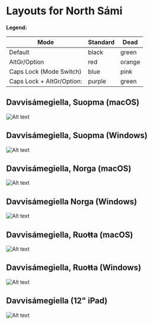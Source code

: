 # Layouts for North Sámi

**Legend:**

| Mode                      | Standard | Dead   |
|---------------------------|----------|--------|
| Default                   | black    | green  |
| AltGr/Option              | red      | orange |
| Caps Lock (Mode Switch)   | blue     | pink   |
| Caps Lock + AltGr/Option: | purple   | green  |

## Davvisámegiella, Suopma (macOS)

![Alt text](/assets/sme_FI-mac.svg)

## Davvisámegiella, Suopma (Windows)

![Alt text](/assets/sme_FI-windows.svg)
  
## Davvisámegiella, Norga (macOS)

![Alt text](/assets/sme_NO-mac.svg)

## Davvisámegiella Norga (Windows)

![Alt text](/assets/sme_NO-windows.svg)

## Davvisámegiella, Ruoŧŧa (macOS)

![Alt text](/assets/sme_SE-mac.svg)

## Davvisámegiella, Ruoŧŧa (Windows)

![Alt text](/assets/sme_SE-windows.svg)

## Davvisámegiella (12" iPad)

![Alt text](/assets/sme_keyboard.svg)
